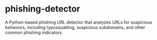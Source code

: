 # phishing-detector
A Python-based phishing URL detector that analyzes URLs for suspicious behaviors, including typosquatting, suspicious subdomains, and other common phishing indicators.
